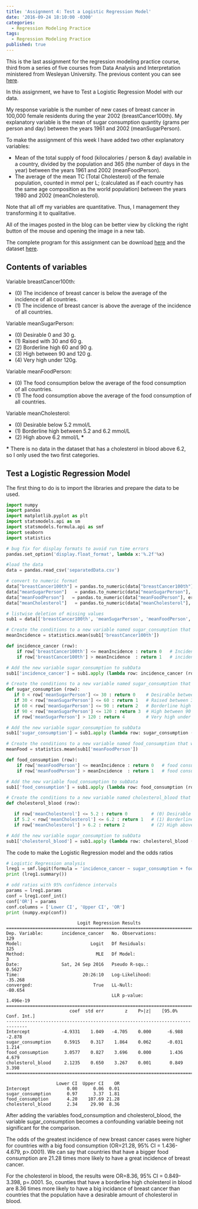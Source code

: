 ```yaml
---
title: 'Assignment 4: Test a Logistic Regression Model'
date: '2016-09-24 18:10:00 -0300'
categories:
  - Regression Modeling Practice
tags:
  - Regression Modeling Practice
published: true
---
```

This is the last assignment for the regression modeling practice course, third from a series of five courses from Data Analysis and Interpretation ministered from Wesleyan University.
The previous content you can see [here](https://yan-duarte.github.io/tags/).

In this assignment, we have to Test a Logistic Regression Model with our data.

My response variable is the number of new cases of breast cancer in 100,000 female residents during the year 2002 (breastCancer100th).
My explanatory variable is the mean of sugar consumption quantity (grams per person and day) between the years 1961 and 2002 (meanSugarPerson).

To make the assignment of this week I have added two other explanatory variables:  
  
  - Mean of the total supply of food (kilocalories / person & day) available in a country, divided by the population and 365 (the number of days in the year) between the years 1961 and 2002 (meanFoodPerson).
  - The average of the mean TC (Total Cholesterol) of the female population, counted in mmol per L; (calculated as if each country has the same age composition as the world population) between the years 1980 and 2002 (meanCholesterol).

Note that all off my variables are quantitative. Thus, I management they transforming it to qualitative.

All of the images posted in the blog can be better view by clicking the right button of the mouse and opening the image in a new tab.

The complete program for this assignment can be download [here](https://yan-duarte.github.io/archives/rmp-assignment4.py) and the dataset [here](https://yan-duarte.github.io/archives/separatedData.csv).

## **Contents of variables**

Variable breastCancer100th:

  - (0) The incidence of breast cancer is below the average of the incidence of all countries.
  - (1) The incidence of breast cancer is above the average of the incidence of all countries.
    
Variable meanSugarPerson:
  
  - (0) Desirable 0 and 30 g.
  - (1) Raised with 30 and 60 g.
  - (2) Borderline high 60 and 90 g.
  - (3) High between 90 and 120 g.
  - (4) Very high under 120g.
  
Variable meanFoodPerson:
  
  - (0) The food consumption below the average of the food consumption of all countries.
  - (1) The food consumption above the average of the food consumption of all countries.
  
Variable meanCholesterol:
  
  - (0) Desirable below 5.2 mmol/L
  - (1) Borderline high between 5.2 and 6.2 mmol/L
  - (2) High above 6.2 mmol/L __*__
  
__*__ There is no data in the dataset that has a cholesterol in blood above 6.2, so I only used the two first categories.

## **Test a Logistic Regression Model**

The first thing to do is to import the libraries and prepare the data to be used.

```python
import numpy
import pandas
import matplotlib.pyplot as plt
import statsmodels.api as sm
import statsmodels.formula.api as smf
import seaborn
import statistics

# bug fix for display formats to avoid run time errors
pandas.set_option('display.float_format', lambda x:'%.2f'%x)

#load the data
data = pandas.read_csv('separatedData.csv')

# convert to numeric format
data["breastCancer100th"] = pandas.to_numeric(data["breastCancer100th"], errors='coerce')
data["meanSugarPerson"]   = pandas.to_numeric(data["meanSugarPerson"], errors='coerce')
data["meanFoodPerson"]   = pandas.to_numeric(data["meanFoodPerson"], errors='coerce')
data["meanCholesterol"]   = pandas.to_numeric(data["meanCholesterol"], errors='coerce')

# listwise deletion of missing values
sub1 = data[['breastCancer100th', 'meanSugarPerson', 'meanFoodPerson', 'meanCholesterol']].dropna()

# Create the conditions to a new variable named sugar_consumption that will categorize the meanSugarPerson answers
meanIncidence = statistics.mean(sub1['breastCancer100th'])

def incidence_cancer (row):
    if row['breastCancer100th'] <= meanIncidence : return 0   # Incidence of breast cancer is below the average of the incidence of all countries.
    if row['breastCancer100th'] > meanIncidence  : return 1   # incidence of breast cancer is above the average of the incidence of all countries.

# Add the new variable sugar_consumption to subData
sub1['incidence_cancer'] = sub1.apply (lambda row: incidence_cancer (row),axis=1)

# Create the conditions to a new variable named sugar_consumption that will categorize the meanSugarPerson answers
def sugar_consumption (row):
   if 0 < row['meanSugarPerson'] <= 30 : return 0    # Desirable between 0 and 30 g.
   if 30 < row['meanSugarPerson'] <= 60 : return 1   # Raised between 30 and 60 g.
   if 60 < row['meanSugarPerson'] <= 90 : return 2   # Borderline high between 60 and 90 g.
   if 90 < row['meanSugarPerson'] <= 120 : return 3  # High between 90 and 120 g.
   if row['meanSugarPerson'] > 120 : return 4        # Very high under 120g.

# Add the new variable sugar_consumption to subData
sub1['sugar_consumption'] = sub1.apply (lambda row: sugar_consumption (row),axis=1)

# Create the conditions to a new variable named food_consumption that will categorize the meanFoodPerson answers
meanFood = statistics.mean(sub1['meanFoodPerson'])

def food_consumption (row):
    if row['meanFoodPerson'] <= meanIncidence : return 0   # food consumption below the average of the food consumption of all countries.
    if row['meanFoodPerson'] > meanIncidence  : return 1   # food consumption above the average of the food consumption of all countries.

# Add the new variable food_consumption to subData
sub1['food_consumption'] = sub1.apply (lambda row: food_consumption (row),axis=1)

# Create the conditions to a new variable named cholesterol_blood that will categorize the meanCholesterol answers
def cholesterol_blood (row):

   if row['meanCholesterol'] <= 5.2 : return 0         # (0) Desirable below 5.2 mmol/L
   if 5.2 < row['meanCholesterol'] <= 6.2 : return 1   # (1) Borderline high between 5.2 and 6.2 mmol/L
   if row['meanCholesterol'] > 6.2 : return 2          # (2) High above 6.2 mmol/L

# Add the new variable sugar_consumption to subData
sub1['cholesterol_blood'] = sub1.apply (lambda row: cholesterol_blood (row),axis=1)
```

The code to make the Logistic Regression model and the odds ratios

```python
# Logistic Regression analysis
lreg1 = smf.logit(formula = 'incidence_cancer ~ sugar_consumption + food_consumption + cholesterol_blood', data = sub1).fit()
print (lreg1.summary())

# odd ratios with 95% confidence intervals
params = lreg1.params
conf = lreg1.conf_int()
conf['OR'] = params
conf.columns = ['Lower CI', 'Upper CI', 'OR']
print (numpy.exp(conf))

```

```
                           Logit Regression Results                           
==============================================================================
Dep. Variable:       incidence_cancer   No. Observations:                  129
Model:                          Logit   Df Residuals:                      125
Method:                           MLE   Df Model:                            3
Date:                Sat, 24 Sep 2016   Pseudo R-squ.:                  0.5627
Time:                        20:26:10   Log-Likelihood:                -35.268
converged:                       True   LL-Null:                       -80.654
                                        LLR p-value:                 1.496e-19
==============================================================================
                        coef  std err        z    P>|z|    [95.0% Conf. Int.]
------------------------------------------------------------------------------
Intercept            -4.9331    1.049   -4.705    0.000      -6.988    -2.878
sugar_consumption     0.5915    0.317    1.864    0.062      -0.031     1.214
food_consumption      3.0577    0.827    3.696    0.000       1.436     4.679
cholesterol_blood     2.1235    0.650    3.267    0.001       0.849     3.398
==============================================================================

                   Lower CI  Upper CI    OR
Intercept              0.00      0.06  0.01
sugar_consumption      0.97      3.37  1.81
food_consumption       4.20    107.69 21.28
cholesterol_blood      2.34     29.90  8.36

```

After adding the variables food_consumption and cholesterol_blood, the variable sugar_consumption becomes a confounding variable beeing not significant for the comparison.

The odds of the greatest incidence of new breast cancer cases were higher for countries with a big food consumption (OR=21.28, 95% CI = 1.436-4.679, p>.0001). 
We can say that countries that have a bigger food consumption are 21.28 times more likely to have a great incidence of breast cancer.

For the cholesterol in blood, the results were OR=8.36, 95% CI = 0.849-3.398, p=.0001. 
So, counties that have a borderline high cholesterol in blood are 8.36 times more likely to have a big incidance of breast cancer than countries that the population have a desirable amount of cholesterol in blood.


